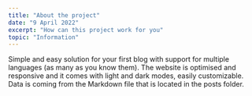 ```yaml
---
title: "About the project"
date: "9 April 2022"
excerpt: "How can this project work for you"
topic: "Information"
---
```


Simple and easy solution for your first blog with support for multiple languages (as many as you know them). The website is optimised and responsive and it comes with light and dark modes, easily customizable. Data is coming from the Markdown file that is located in the posts folder.
